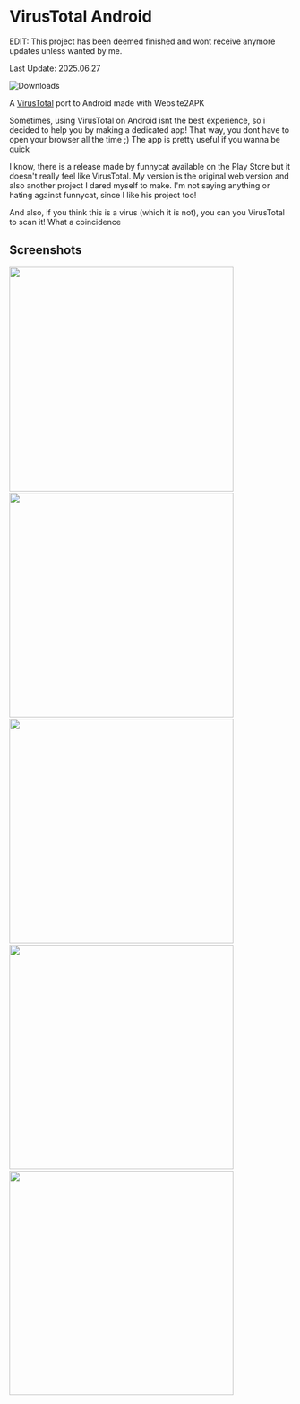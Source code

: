 # VirusTotal Android

EDIT: This project has been deemed finished and wont receive anymore updates unless wanted by me.

Last Update: 2025.06.27

![Downloads](https://img.shields.io/github/downloads/SSMG4/VirusTotal-Android/total)

A [VirusTotal](https://www.virustotal.com) port to Android made with Website2APK

Sometimes, using VirusTotal on Android isnt the best experience, so i decided to help you by making a dedicated app! That way, you dont have to open your browser all the time ;)
The app is pretty useful if you wanna be quick

I know, there is a release made by funnycat available on the Play Store but it doesn't really feel like VirusTotal. My version is the original web version and also another project I dared myself to make. I'm not saying anything or hating against funnycat, since I like his project too!

And also, if you think this is a virus (which it is not), you can you VirusTotal to scan it! What a coincidence

## Screenshots
<img src="screenshots/IMG_20250518_002300.jpg" width="400"> &nbsp; <img src="screenshots/IMG_20250518_002352.jpg" width="400"> &nbsp; <img src="screenshots/IMG_20250518_002422.jpg" width="400"> &nbsp; <img src="screenshots/IMG_20250518_002443.jpg" width="400"> &nbsp; <img src="screenshots/IMG_20250518_002507.jpg" width="400">
